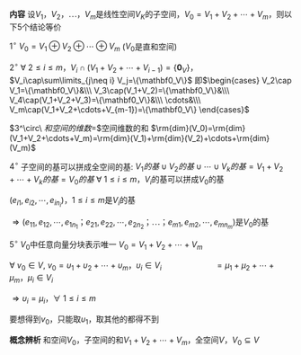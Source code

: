 **内容**
设$V_1，V_2，\cdots，V_m$是线性空间$V_K$的子空间，$V_0=V_1+V_2+\cdots+V_m$，则以下5个结论等价

$1^\circ\ V_0=V_1\oplus V_2\oplus\cdots \oplus V_m$ ($V_0$是直和空间)

$2^\circ\ \forall\ 2\le i\le m，V_i\cap(V_1+V_2+\cdots+V_{i-1})=\{\mathbf0_V\}$，$V_i\cap\sum\limits_{j\neq i} V_j=\{\mathbf0_V\}$
即$\begin{cases}
V_2\cap V_1=\{\mathbf0_V\}&\\\ 
V_3\cap(V_1+V_2)=\{\mathbf0_V\}&\\\ 
V_4\cap(V_1+V_2+V_3)=\{\mathbf0_V\}&\\\ 
\cdots&\\\ 
V_m\cap(V_1+V_2+\cdots+V_{m-1})=\{\mathbf0_V\}
\end{cases}$

$3^\circ\ $和空间的维数$=$空间维数的和
$\rm{dim}(V_0)=\rm{dim}(V_1+V_2+\cdots+V_m)=\rm{dim}(V_1)+\rm{dim}(V_2)+\cdots+\rm{dim}(V_m)$

$4^\circ$ 子空间的基可以拼成全空间的基: 
$V_1的基\cup V_2的基\cup\cdots\cup V_k的基=V_1+V_2+\cdots+V_k的基=V_0的基$
$\forall\ 1\le i\le m， V_i$的基可以拼成$V_0$的基

$(e_{i1},e_{i2},\cdots,e_{in_i})，
1\le i\le m$是$V_i$的基

$\Rightarrow(e_{11},e_{12},\cdots,e_{1n_1}；e_{21},e_{22},\cdots,e_{2n_2}；\cdots；e_{m1},e_{m2},\cdots,e_{mn_m})$是$V_0$的基

$5^\circ\ V_0$中任意向量分块表示唯一
$V_0=V_1+V_2+\cdots+V_m$

$\forall\ v_0\in V,\ v_0=\upsilon_1+\upsilon_2+\cdots+\upsilon_m，\upsilon_i\in V_i$
$\quad\quad\quad\quad\quad\enspace
=\mu_1+\mu_2+\cdots+\mu_m，\mu_i\in V_i$

$\Rightarrow \upsilon_i=\mu_i，\forall\ 1\le i\le m$

要想得到$v_0$，只能取$\upsilon_1$，取其他的都得不到

**概念辨析**
和空间$V_0$，子空间的和$V_1+V_2+\cdots+V_m$，全空间$V$，$V_0\subseteq V$
